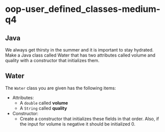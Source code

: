 # oop-user_defined_classes-medium-q4

## Java

We always get thirsty in the summer and it is important to stay hydrated. Make a Java 
class called Water that has two attributes called volume and quality with a constructor 
that initializes them.



## Water

The `Water` class you are given has the following items:

- Attributes:
  - A `double` called **volume**
  - A `String` called **quality**
- Constructor:
  - Create a constructor that initializes these fields in that order. Also, if the input
  for volume is negative it should be initialized 0.